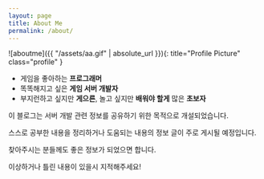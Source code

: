 ```yaml
---
layout: page
title: About Me
permalink: /about/
---
```


![aboutme]({{ "/assets/aa.gif" | absolute_url }}){: title="Profile Picture" class="profile" }

- 게임을 좋아하는 **프로그래머**
- 똑똑해지고 싶은 **게임 서버 개발자**
- 부지런하고 싶지만 **게으른**, 놀고 싶지만 **배워야 할게** 많은 **초보자**

이 블로그는 서버 개발 관련 정보를 공유하기 위한 목적으로 개설되었습니다.

스스로 공부한 내용을 정리하거나 도움되는 내용의 정보 글이 주로 게시될 예정입니다.

찾아주시는 분들께도 좋은 정보가 되었으면 합니다.

이상하거나 틀린 내용이 있을시 지적해주세요!
